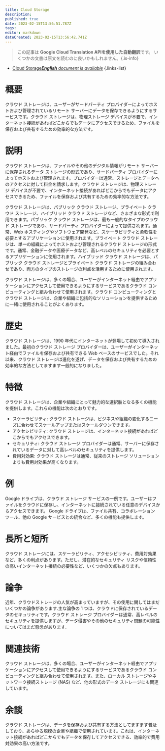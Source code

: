 ```yaml
---
title: Cloud Storage
description: 
published: true
date: 2023-02-15T13:56:51.787Z
tags: 
editor: markdown
dateCreated: 2023-02-15T13:56:42.741Z
---
```


> この記事は **Google Cloud Translation APIを使用した自動翻訳**です。
いくつかの文書は原文を読むのに良いかもしれません。{.is-info}



- [Cloud Storage***English** document is available*](/en/Knowledge-base/Dictionary/cloud-storage)
{.links-list}


# 概要
クラウド ストレージは、ユーザーがサードパーティ プロバイダーによってホストおよび管理されているリモート サーバーにデータを保存できるようにするサービスです。クラウド ストレージは、物理ストレージ デバイスが不要で、インターネット接続があればどこからでもデータにアクセスできるため、ファイルを保存および共有するための効率的な方法です。

# 説明
クラウド ストレージは、ファイルやその他のデジタル情報がリモート サーバーに保存されるデータ ストレージの形式であり、サードパーティ プロバイダーによってホストおよび管理されます。プロバイダーは通常、ストレージとデータへのアクセスに対して料金を請求します。クラウド ストレージは、物理ストレージ デバイスが不要で、インターネット接続があればどこからでもデータにアクセスできるため、ファイルを保存および共有するための効率的な方法です。

クラウド ストレージは、パブリック クラウド ストレージ、プライベート クラウド ストレージ、ハイブリッド クラウド ストレージなど、さまざまな形式で利用できます。パブリック クラウド ストレージは、最も一般的なタイプのクラウド ストレージであり、サードパーティ プロバイダーによって提供されます。通常、Web ホスティングやソフトウェア開発など、スケーラビリティと柔軟性を必要とするアプリケーションに使用されます。プライベート クラウド ストレージは、単一の組織によってホストおよび管理されるクラウド ストレージの形式です。通常、金融データや医療データなど、高レベルのセキュリティを必要とするアプリケーションに使用されます。ハイブリッド クラウド ストレージは、パブリック クラウド ストレージとプライベート クラウド ストレージの組み合わせであり、両方のタイプのストレージの利点を活用するために使用されます。

クラウド ストレージは、多くの場合、ユーザーがインターネット経由でアプリケーションにアクセスして使用できるようにするサービスであるクラウド コンピューティングと組み合わせて使用されます。クラウド コンピューティングとクラウド ストレージは、企業や組織に包括的なソリューションを提供するために一緒に使用されることがよくあります。

# 歴史
クラウド ストレージは、1990 年代にインターネットが登場して初めて導入されました。最初のクラウド ストレージ プロバイダーは、ユーザーがインターネット経由でファイルを保存および共有できる Web ベースのサービスでした。それ以来、クラウド ストレージは進化を遂げ、データを保存および共有するための効率的な方法としてますます一般的になりました。

# 特徴
クラウド ストレージは、企業や組織にとって魅力的な選択肢となる多くの機能を提供します。これらの機能は次のとおりです。

- スケーラビリティ: クラウド ストレージは、ビジネスや組織の変化するニーズに合わせてスケールアップまたはスケールダウンできます。
- アクセシビリティ: クラウド ストレージは、インターネット接続があればどこからでもアクセスできます。
- セキュリティ: クラウド ストレージ プロバイダーは通常、サーバーに保存されているデータに対して高レベルのセキュリティを提供します。
- 費用対効果: クラウド ストレージは通常、従来のストレージ ソリューションよりも費用対効果が高くなります。

# 例
Google ドライブは、クラウド ストレージ サービスの一例です。ユーザーはファイルをクラウドに保存し、インターネットに接続されている任意のデバイスからアクセスできます。 Google ドライブは、ファイル共有、コラボレーション ツール、他の Google サービスとの統合など、多くの機能も提供します。

# 長所と短所
クラウド ストレージには、スケーラビリティ、アクセシビリティ、費用対効果など、多くの利点があります。ただし、潜在的なセキュリティ リスクや信頼性の高いインターネット接続の必要性など、いくつかの欠点もあります。

# 論争
近年、クラウドストレージの人気が高まっていますが、その使用に関してはまだいくつかの論争があります.主な論争の 1 つは、クラウドに保存されているデータのセキュリティです。クラウド ストレージ プロバイダーは通常、高レベルのセキュリティを提供しますが、データ侵害やその他のセキュリティ問題の可能性についてはまだ懸念があります.

# 関連技術
クラウド ストレージは、多くの場合、ユーザーがインターネット経由でアプリケーションにアクセスして使用できるようにするサービスであるクラウド コンピューティングと組み合わせて使用されます。また、ローカル ストレージやネットワーク接続ストレージ (NAS) など、他の形式のデータ ストレージにも関連しています。

# 余談
クラウド ストレージは、データを保存および共有する方法としてますます普及しており、あらゆる規模の企業や組織で使用されています。これは、インターネット接続があればどこからでもデータを保存してアクセスできる、効率的で費用対効果の高い方法です。